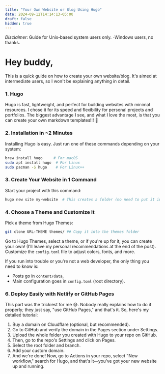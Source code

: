 ```yaml
---
title: "Your Own Website or Blog Using Hugo"
date: 2024-09-12T14:14:13-05:00
draft: false
hidden: true
---
```


*Disclaimer*: Guide for Unix-based system users only. -Windows users, no thanks.

# Hey buddy,  

This is a quick guide on how to create your own website/blog. It's aimed at intermediate users, so I won't be explaining anything in detail.

### 1. Hugo  

Hugo is fast, lightweight, and perfect for building websites with minimal resources. I chose it for its speed and flexibility for personal projects and portfolios. The biggest advantage I see, and what I love the most, is that you can create your own markdown templates!!! 🚀

### 2. Installation in ~2 Minutes  

Installing Hugo is easy. Just run one of these commands depending on your system:

```bash
brew install hugo     # For macOS
sudo apt install hugo  # For Linux
sudo pacman -S hugo    # For Linux++
```

### 3. Create Your Website in 1 Command  

Start your project with this command:

```bash
hugo new site my-website  # This creates a folder (no need to put it inside another folder)
```

### 4. Choose a Theme and Customize It  

Pick a theme from Hugo Themes:

```bash
git clone URL-THEME themes/ ## Copy it into the themes folder
```

Go to Hugo Themes, select a theme, or if you're up for it, you can create your own! (I'll leave my personal recommendations at the end of the post). Customize the `config.toml` file to adjust colors, fonts, and more.

If you run into trouble or you're not a web developer, the only thing you need to know is:

- Posts go in `content/data`,
- Main configuration goes in `config.toml` (root directory).

### 6. Deploy Easily with Netlify or GitHub Pages  

This part was the trickiest for me 😅. Nobody really explains how to do it properly; they just say, "use GitHub Pages," and that's it. So, here's my detailed tutorial:

1. Buy a domain on Cloudflare (optional, but recommended).
2. Go to GitHub and verify the domain in the Pages section under Settings.
3. Upload the whole folder you created with Hugo to your repo on GitHub.
4. Then, go to the repo's Settings and click on Pages.
5. Select the root folder and branch.
6. Add your custom domain.
7. And we're done! Now, go to Actions in your repo, select "New workflow," search for Hugo, and that's it—you've got your new website up and running.
